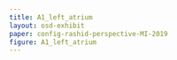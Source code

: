 ```yaml
---
title: A1_left_atrium
layout: osd-exhibit
paper: config-rashid-perspective-MI-2019
figure: A1_left_atrium
---
```

